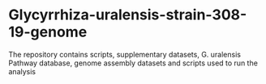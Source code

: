 # Glycyrrhiza-uralensis-strain-308-19-genome
The repository contains scripts, supplementary datasets, G. uralensis Pathway database, genome assembly datasets and scripts used to run the analysis
